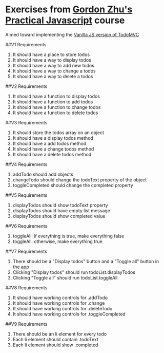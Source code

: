 # Exercises from [Gordon Zhu's Practical Javascript](https://watchandcode.com/courses/practical-javascript/lectures/975960) course

Aimed toward implementing the [Vanilla JS version of TodoMVC](http://todomvc.com/examples/vanillajs/#/active)

##V1 Requirements

1. It should have a place to store todos
2. It should have a way to display todos
3. It should have a way to add new todos
4. It should have a way to change a todos
5. It should have a way to delete a todos

##V2 Requirements

1. It should have a function to display todos
2. It should have a function to add todos
3. It should have a function to change todos
4. It should have a function to delete todos

##V3 Requirements

1. It should store the todos array on an object
1. It should have a display todos method
2. It should have a add todos method
3. It should have a change todos method
4. It should have a delete todos method

##V4 Requirements

1. addTodo should add objects
2. changeTodo should change the todoText property of the object
3. toggleCompleted should change the completed property

##V5 Requirements

1. displayTodos should show todoText property
2. displayTodos should have empty list message
3. displayTodos should show completed value

##V6 Requirements

1. toggleAll: if everything is true, make everything false
2. toggleAll: otherwise, make everything true

##V7 Requirements

1. There should be a "Display todos" button and a "Toggle all" button in the app
2. Clicking "Display todos" should run todoList.displayTodos
3. Clicking "Toggle all" should run todoList.toggleAll

##V8 Requirements

1. It should have working controls for .addTodo
2. It should have working controls for .change
3. It should have working controls for .deleteTodo
4. It should have working controls for .toggleCompleted

##V9 Requirements

1. There should be an li element for every todo
2. Each li element should contain .todoText
3. Each li element should show .completed
